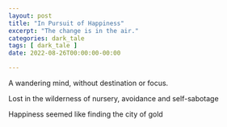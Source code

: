 ```yaml
---
layout: post
title: "In Pursuit of Happiness"
excerpt: "The change is in the air."
categories: dark_tale
tags: [ dark_tale ]
date: 2022-08-26T00:00:00-00:00

---
```


A wandering mind, without destination or focus.

Lost in the wilderness of nursery, avoidance and self-sabotage

Happiness seemed like finding the city of gold
